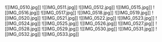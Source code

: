   
  
![[IMG_0510.jpg]]
![[IMG_0511.jpg]]
![[IMG_0512.jpg]]
![[IMG_0515.jpg]]
![[IMG_0516.jpg]]
![[IMG_0517.jpg]]
![[IMG_0518.jpg]]
![[IMG_0519.jpg]]
![[IMG_0520.jpg]]
![[IMG_0521.jpg]]
![[IMG_0522.jpg]]
![[IMG_0523.jpg]]
![[IMG_0524.jpg]]
![[IMG_0525.jpg]]
![[IMG_0526.jpg]]
![[IMG_0527.jpg]]
![[IMG_0528.jpg]]
![[IMG_0529.jpg]]
![[IMG_0530.jpg]]
![[IMG_0531.jpg]]
![[IMG_0532.jpg]]
![[IMG_0533.jpg]]